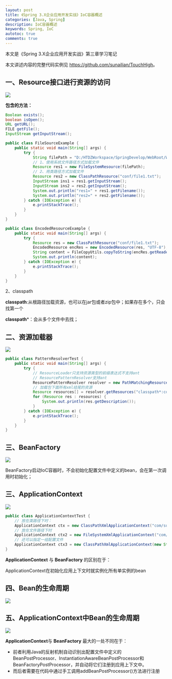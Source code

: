 ```yaml
---
layout: post
title: 《Spring 3.X企业应用开发实战》IoC容器概述
categories: [Java, Spring]
description: IoC容器概述
keywords: Spring, IoC
autotoc: true
comments: true
---
```


本文是《Spring 3.X企业应用开发实战》第三章学习笔记

本文讲述内容的完整代码实例见 <https://github.com/sunailian/TouchHigh>。

## 一、Resource接口进行资源的访问

![](/images/posts/spring/spring-chapter3-1.jpg)

**包含的方法：**

```java
Boolean exists();
boolean isOpen();
URL getURL();
FILE getFile();
InputStream getInputStream();
```

```java
public class FileSourceExample {
    public static void main(String[] args) {
        try {
            String filePath = "D:/HTDZWorkspace/SpringDevelop/WebRoot/WEB-INF/classes/conf/file1.txt";
            // 1、使用系统文件路径方式加载文件
            Resource res1 = new FileSystemResource(filePath);
            // 2、用类路径方式加载文件
            Resource res2 = new ClassPathResource("conf/file1.txt");
            InputStream ins1 = res1.getInputStream();
            InputStream ins2 = res2.getInputStream();
            System.out.println("res1=" + res1.getFilename());
            System.out.println("res2=" + res2.getFilename());
        } catch (IOException e) {
            e.printStackTrace();
        }
    }
}  
```

```java
public class EncodedResourceExample {
    public static void main(String[] args) {
        try {
            Resource res = new ClassPathResource("conf/file1.txt");
            EncodedResource encRes = new EncodedResource(res, "UTF-8");
            String content = FileCopyUtils.copyToString(encRes.getReader());
            System.out.println(content);
        } catch (IOException e) {
            e.printStackTrace();
        }
    }
}  
```

2、classpath

**classpath**:从根路径加载资源，也可以在jar包或者zip包中；如果存在多个，只会找第一个

**classpath***：会从多个文件中去找；

## 二、资源加载器

![](/images/posts/spring/spring-chapter3-2.jpg)

```java
public class PatternResolverTest {
    public static void main(String[] args) {
        try {
            // ResourceLoader只支持资源类型的前缀表达式不支持ant
            // ResourcePatternResolver支持ant
            ResourcePatternResolver resolver = new PathMatchingResourcePatternResolver();
            // 加载包下面所有xml结尾的资源
            Resource resources[] = resolver.getResources("classpath*:com/sun/spring/**/*.xml");
            for (Resource res : resources) {
                System.out.println(res.getDescription());
            }
        } catch (IOException e) {
            e.printStackTrace();
        }
    }
}  
```

## 三、BeanFactory

![](/images/posts/spring/spring-chapter3-3.jpg)

BeanFactory启动IoC容器时，不会初始化配置文件中定义的bean，会在第一次调用时初始化；

## 三、ApplicationContext

![](/images/posts/spring/spring-chapter3-4.jpg)

```java
public class ApplicationContextTest {
    // 放在类路径下时：
    ApplicationContext ctx = new ClassPathXmlApplicationContext("com/sun/spring/beans.xml");
    // 放在文件路径下时
    ApplicationContext ctx2 = new FileSystemXmlApplicationContext("com/sun/spring/beans.xml");
    // 还可以指定一组配置文件
    ApplicationContext ctx3 = new ClassPathXmlApplicationContext(new String[] { "conf/beans.xml", "conf/benas2.xml" });
}  
```

**ApplicationContext** 与 **BeanFactory** 的区别在于： 

ApplicationContext在初始化应用上下文时就实例化所有单实例的bean

## 四、Bean的生命周期

![](/images/posts/spring/spring-chapter3-5.jpg)

## 五、ApplicationContext中Bean的生命周期

![](/images/posts/spring/spring-chapter3-6.jpg)

**ApplicationContext**与 **BeanFactory** 最大的一处不同在于：

- 前者利用Java的反射机制自动识别出配置文件中定义的BeanPostProcessor、InstantiationAwareBeanPostProcessor和BeanFactoryPostProcessor，并自动将它们注册到应用上下文中。
- 而后者需要在代码中通过手工调用addBeanPostProcessor()方法进行注册
